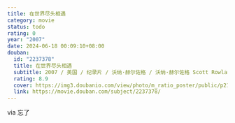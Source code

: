 ```yaml
---
title: 在世界尽头相遇
category: movie
status: todo
rating: 0
year: "2007"
date: 2024-06-18 00:09:10+08:00
douban:
  id: "2237378"
  title: 在世界尽头相遇
  subtitle: 2007 / 美国 / 纪录片 / 沃纳·赫尔佐格 / 沃纳·赫尔佐格 Scott Rowland
  rating: 8.9
  cover: https://img3.doubanio.com/view/photo/m_ratio_poster/public/p2184325812.jpg
  link: https://movie.douban.com/subject/2237378/
---
```


via 忘了
